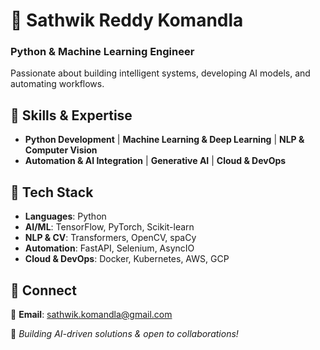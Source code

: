 # 🚀 Sathwik Reddy Komandla
### **Python & Machine Learning Engineer**

Passionate about building intelligent systems, developing AI models, and automating workflows.

## 🔹 Skills & Expertise
- **Python Development** | **Machine Learning & Deep Learning** | **NLP & Computer Vision**
- **Automation & AI Integration** | **Generative AI** | **Cloud & DevOps**

## 🔹 Tech Stack
- **Languages**: Python  
- **AI/ML**: TensorFlow, PyTorch, Scikit-learn  
- **NLP & CV**: Transformers, OpenCV, spaCy  
- **Automation**: FastAPI, Selenium, AsyncIO  
- **Cloud & DevOps**: Docker, Kubernetes, AWS, GCP  

## 🔹 Connect
📧 **Email**: sathwik.komandla@gmail.com  
  

📌 *Building AI-driven solutions & open to collaborations!*
